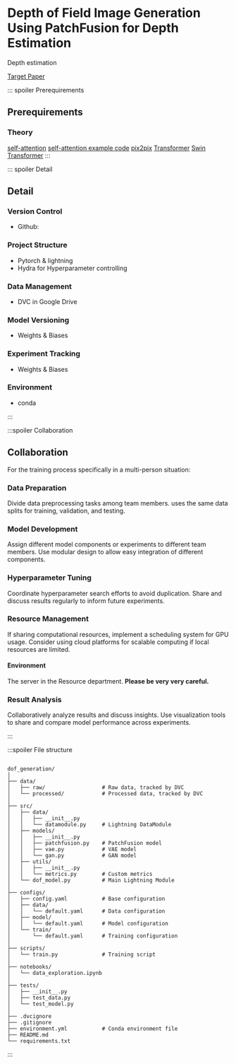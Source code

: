 # Depth of Field Image Generation Using PatchFusion for Depth Estimation

Depth estimation

[Target Paper](https://zhyever.github.io/patchfusion/)

::: spoiler Prerequirements

## Prerequirements

### Theory

[self-attention](https://medium.com/@x02018991/%E6%A9%9F%E5%99%A8%E5%AD%B8%E7%BF%92%E7%AD%86%E8%A8%98-self-attention-fa6897080a0a)
[self-attention example code](https://github.com/PaulEm6/Attention-is-all-you-need/blob/main/Training%20Scripts/simple_gpt.py)
[pix2pix](https://github.com/phillipi/pix2pix)
[Transformer](https://arxiv.org/abs/1706.03762)
[Swin Transformer](https://arxiv.org/abs/2103.14030)
:::

::: spoiler Detail

## Detail

### Version Control

- Github:

### Project Structure

- Pytorch & lightning
- Hydra for Hyperparameter controlling

### Data Management

- DVC in Google Drive

### Model Versioning

- Weights & Biases

### Experiment Tracking

- Weights & Biases

### Environment

- conda

<!-- Continuous Integration/Continuous Deployment (CI/CD):

Set up automated testing using tools like GitHub Actions or Jenkins.
Implement automated model evaluation on test sets. -->

:::

:::spoiler Collaboration

## Collaboration

For the training process specifically in a multi-person situation:

### Data Preparation

Divide data preprocessing tasks among team members.
uses the same data splits for training, validation, and testing.

### Model Development

Assign different model components or experiments to different team members.
Use modular design to allow easy integration of different components.

### Hyperparameter Tuning

Coordinate hyperparameter search efforts to avoid duplication.
Share and discuss results regularly to inform future experiments.

### Resource Management

If sharing computational resources, implement a scheduling system for GPU usage.
Consider using cloud platforms for scalable computing if local resources are limited.

#### Environment

The server in the Resource department. **Please be very very careful.**

### Result Analysis

Collaboratively analyze results and discuss insights.
Use visualization tools to share and compare model performance across experiments.

:::

:::spoiler File structure

```plaintext!

dof_generation/
│
├── data/
│   ├── raw/                  # Raw data, tracked by DVC
│   └── processed/            # Processed data, tracked by DVC
│
├── src/
│   ├── data/
│   │   ├── __init__.py
│   │   └── datamodule.py     # Lightning DataModule
│   ├── models/
│   │   ├── __init__.py
│   │   ├── patchfusion.py    # PatchFusion model
│   │   ├── vae.py            # VAE model
│   │   └── gan.py            # GAN model
│   ├── utils/
│   │   ├── __init__.py
│   │   └── metrics.py        # Custom metrics
│   └── dof_model.py          # Main Lightning Module
│
├── configs/
│   ├── config.yaml           # Base configuration
│   ├── data/
│   │   └── default.yaml      # Data configuration
│   ├── model/
│   │   └── default.yaml      # Model configuration
│   └── train/
│       └── default.yaml      # Training configuration
│
├── scripts/
│   └── train.py              # Training script
│
├── notebooks/
│   └── data_exploration.ipynb
│
├── tests/
│   ├── __init__.py
│   ├── test_data.py
│   └── test_model.py
│
├── .dvcignore
├── .gitignore
├── environment.yml           # Conda environment file
├── README.md
└── requirements.txt

```

:::
